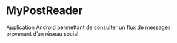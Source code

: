 # MyPostReader
Application Android permettant de consulter un flux de messages provenant d’un réseau social.
